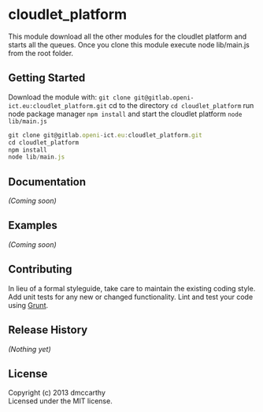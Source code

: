# cloudlet_platform

This module download all the other modules for the cloudlet platform and starts all the queues. Once you clone this
module execute node lib/main.js from the root folder.

## Getting Started

Download the module with: `git clone git@gitlab.openi-ict.eu:cloudlet_platform.git` cd to the directory
`cd cloudlet_platform` run node package manager `npm install` and start the cloudlet platform `node lib/main.js`


```javascript
git clone git@gitlab.openi-ict.eu:cloudlet_platform.git
cd cloudlet_platform
npm install
node lib/main.js
```

## Documentation
_(Coming soon)_

## Examples
_(Coming soon)_

## Contributing
In lieu of a formal styleguide, take care to maintain the existing coding style. Add unit tests for any new or
changed functionality. Lint and test your code using [Grunt](http://gruntjs.com/).

## Release History
_(Nothing yet)_

## License
Copyright (c) 2013 dmccarthy  
Licensed under the MIT license.
